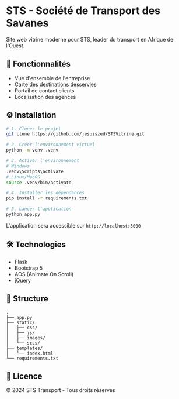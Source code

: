 # STS - Société de Transport des Savanes

Site web vitrine moderne pour STS, leader du transport en Afrique de l'Ouest.

## 🚀 Fonctionnalités

- Vue d'ensemble de l'entreprise
- Carte des destinations desservies
- Portail de contact clients
- Localisation des agences

## ⚙️ Installation

```bash
# 1. Cloner le projet
git clone https://github.com/jesuiszed/STSVitrine.git

# 2. Créer l'environnement virtuel
python -m venv .venv

# 3. Activer l'environnement
# Windows
.venv\Scripts\activate
# Linux/MacOS
source .venv/bin/activate

# 4. Installer les dépendances
pip install -r requirements.txt

# 5. Lancer l'application
python app.py
```

L'application sera accessible sur `http://localhost:5000`

## 🛠 Technologies

- Flask
- Bootstrap 5
- AOS (Animate On Scroll)
- jQuery

## 📁 Structure

```
.
├── app.py
├── static/
│   ├── css/
│   ├── js/
│   ├── images/
│   └── scss/
├── templates/
│   └── index.html
└── requirements.txt
```

## 📝 Licence

© 2024 STS Transport - Tous droits réservés

